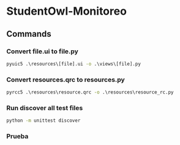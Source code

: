 # StudentOwl-Monitoreo

## Commands

### Convert file.ui to file.py

```cmd
pyuic5 .\resources\[file].ui -o .\views\[file].py
```

### Convert resources.qrc to resources.py

```cmd
pyrcc5 .\resources\resource.qrc -o .\resources\resource_rc.py
```

### Run discover all test files

```cmd
python -m unittest discover
```
### Prueba